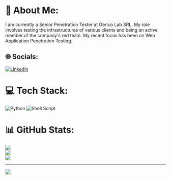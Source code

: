 # 💫 About Me:
I am currently a Senior Penetration Tester at Gerico Lab SRL. My role involves testing the infrastructures of various clients and being an active member of the company's red team.  My recent focus has been on Web Application Penetration Testing.


## 🌐 Socials:
[![LinkedIn](https://img.shields.io/badge/LinkedIn-%230077B5.svg?logo=linkedin&logoColor=white)](https://linkedin.com/in/liviudaraban) 

# 💻 Tech Stack:
![Python](https://img.shields.io/badge/python-3670A0?style=for-the-badge&logo=python&logoColor=ffdd54) ![Shell Script](https://img.shields.io/badge/shell_script-%23121011.svg?style=for-the-badge&logo=gnu-bash&logoColor=white)
# 📊 GitHub Stats:
![](https://github-readme-stats.vercel.app/api?username=d0lf1&theme=dark&hide_border=false&include_all_commits=false&count_private=false)<br/>
![](https://github-readme-streak-stats.herokuapp.com/?user=d0lf1&theme=dark&hide_border=false)<br/>
![](https://github-readme-stats.vercel.app/api/top-langs/?username=d0lf1&theme=dark&hide_border=false&include_all_commits=false&count_private=false&layout=compact)

---
[![](https://visitcount.itsvg.in/api?id=d0lf1&icon=0&color=0)](https://visitcount.itsvg.in)

<!-- Proudly created with GPRM ( https://gprm.itsvg.in ) -->

